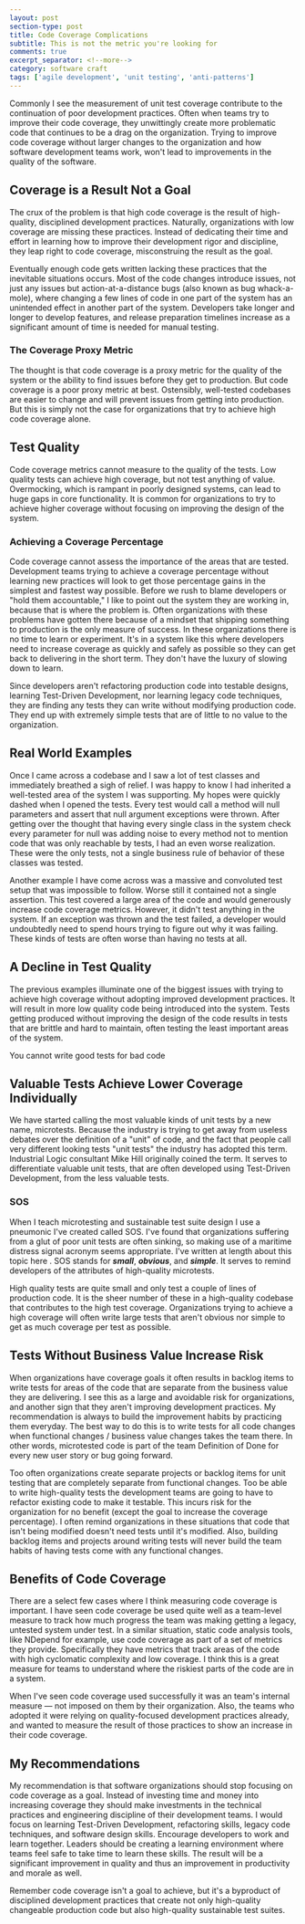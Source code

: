 ```yaml
---
layout: post
section-type: post
title: Code Coverage Complications 
subtitle: This is not the metric you're looking for
comments: true
excerpt_separator: <!--more-->
category: software craft 
tags: ['agile development', 'unit testing', 'anti-patterns']
---
```


Commonly I see the measurement of unit test coverage contribute to the continuation of poor development practices. Often when teams try to improve their code coverage, they unwittingly create more problematic code that continues to be a drag on the organization. Trying to improve code coverage without larger changes to the organization and how software development teams work, won't lead to improvements in the quality of the software. 
<!--more-->

## Coverage is a Result Not a Goal
The crux of the problem is that high code coverage is the result of high-quality, disciplined development practices. Naturally, organizations with low coverage are missing these practices. Instead of dedicating their time and effort in learning how to improve their development rigor and discipline, they leap right to code coverage, misconstruing the result as the goal. 

Eventually enough code gets written lacking these practices that the inevitable situations occurs. Most of the code changes introduce issues, not just any issues but action-at-a-distance bugs (also known as bug whack-a-mole), where changing a few lines of code in one part of the system has an unintended effect in another part of the system. Developers take longer and longer to develop features, and release preparation timelines increase as a significant amount of time is needed for manual testing.

### The Coverage Proxy Metric
The thought is that code coverage is a proxy metric for the quality of the system or the ability to find issues before they get to production. But code coverage is a poor proxy metric at best. Ostensibly, well-tested codebases are easier to change and will prevent issues from getting into production. But this is simply not the case for organizations that try to achieve high code coverage alone. 

## Test Quality
Code coverage metrics cannot measure to the quality of the tests. Low quality tests can achieve high coverage, but not test anything of value. Overmocking, which is rampant in poorly designed systems, can lead to huge gaps in core functionality. It is common for organizations to try to achieve higher coverage without focusing on improving the design of the system. 

### Achieving a Coverage Percentage
Code coverage cannot assess the importance of the areas that are tested. Development teams trying to achieve a coverage percentage without learning new practices will look to get those percentage gains in the simplest and fastest way possible. Before we rush to blame developers or "hold them accountable," I like to point out the system they are working in, because that is where the problem is. Often organizations with these problems have gotten there because of a mindset that shipping something to production is the only measure of success. In these organizations there is no time to learn or experiment. It's in a system like this where developers need to increase coverage as quickly and safely as possible so they can get back to delivering in the short term. They don't have the luxury of slowing down to learn.

Since developers aren't refactoring production code into testable designs, learning Test-Driven Development, nor learning legacy code techniques, they are finding any tests they can write without modifying production code. They end up with extremely simple tests that are of little to no value to the organization.

## Real World Examples
Once I came across a codebase and I saw a lot of test classes and immediately breathed a sigh of relief. I was happy to know I had inherited a well-tested area of the system I was supporting. My hopes were quickly dashed when I opened the tests. Every test would call a method will null parameters and assert that null argument exceptions were thrown. After getting over the thought that having every single class in the system check every parameter for null was adding noise to every method not to mention code that was only reachable by tests, I had an even worse realization. These were the only tests, not a single business rule of behavior of these classes was tested. 

 Another example I have come across was a massive and convoluted test setup that was impossible to follow. Worse still it contained not a single assertion. This test covered a large area of the code and would generously increase code coverage metrics. However, it didn't test anything in the system. If an exception was thrown and the test failed, a developer would undoubtedly need to spend hours trying to figure out why it was failing. These kinds of tests are often worse than having no tests at all. 

## A Decline in Test Quality
The previous examples illuminate one of the biggest issues with trying to achieve high coverage without adopting improved development practices. It will result in more low quality code being introduced into the system. Tests getting produced without improving the design of the code results in tests that are brittle and hard to maintain, often testing the least important areas of the system. 

You cannot write good tests for bad code

## Valuable Tests Achieve Lower Coverage Individually
We have started calling the most valuable kinds of unit tests by a new name, microtests. Because the industry is trying to get away from useless debates over the definition of a "unit" of code, and the fact that people call very different looking tests "unit tests" the industry has adopted this term. Industrial Logic consultant Mike Hill originally coined the term. It serves to differentiate valuable unit tests, that are often developed using Test-Driven Development, from the less valuable tests. 

### SOS
When I teach microtesting and sustainable test suite design I use a pneumonic I've created called SOS. I've found that organizations suffering from a glut of poor unit tests are often sinking, so making use of a maritime distress signal acronym seems appropriate. I've written at length about this topic here <LINK>. SOS stands for **_small_**, **_obvious_**, and **_simple_**. It serves to remind developers of the attributes of high-quality microtests. 

High quality tests are quite small and only test a couple of lines of production code. It is the sheer number of these in a high-quality codebase that contributes to the high test coverage. Organizations trying to achieve a high coverage will often write large tests that aren't obvious nor simple to get as much coverage per test as possible. 

## Tests Without Business Value Increase Risk
When organizations have coverage goals it often results in backlog items to write tests for areas of the code that are separate from the business value they are delivering. I see this as a large and avoidable risk for organizations, and another sign that they aren't improving development practices. My recommendation is always to build the improvement habits by practicing them everyday. The best way to do this is to write tests for all code changes when functional changes / business value changes takes the team there. In other words, microtested code is part of the team Definition of Done for every new user story or bug going forward. 

Too often organizations create separate projects or backlog items for unit testing that are completely separate from functional changes. Too be able to write high-quality tests the development teams are going to have to refactor existing code to make it testable. This incurs risk for the organization for no benefit (except the goal to increase the coverage percentage). I often remind organizations in these situations that code that isn't being modified doesn't need tests until it's modified. Also, building backlog items and projects around writing tests will never build the team habits of having tests come with any functional changes. 

## Benefits of Code Coverage
There are a select few cases where I think measuring code coverage is important. I have seen code coverage be used quite well as a team-level measure to track how much progress the team was making getting a legacy, untested system under test. In a similar situation, static code analysis tools, like NDepend for example, use code coverage as part of a set of metrics they provide. Specifically they have metrics that track areas of the code with high cyclomatic complexity and low coverage. I think this is a great measure for teams to understand where the riskiest parts of the code are in a system. 

When I've seen code coverage used successfully it was an team's internal measure &mdash; not imposed on them by their organization. Also, the teams who adopted it were relying on quality-focused development practices already, and wanted to measure the result of those practices to show an increase in their code coverage. 

## My Recommendations
My recommendation is that software organizations should stop focusing on code coverage as a goal. Instead of investing time and money into increasing coverage they should make investments in the technical practices and engineering discipline of their development teams. I would focus on learning Test-Driven Development, refactoring skills, legacy code techniques, and software design skills. Encourage developers to work and learn together. Leaders should be creating a learning environment where teams feel safe to take time to learn these skills. The result will be a significant improvement in quality and thus an improvement in productivity and morale as well. 

Remember code coverage isn't a goal to achieve, but it's a byproduct of disciplined development practices that create not only high-quality changeable production code but also high-quality sustainable test suites. 